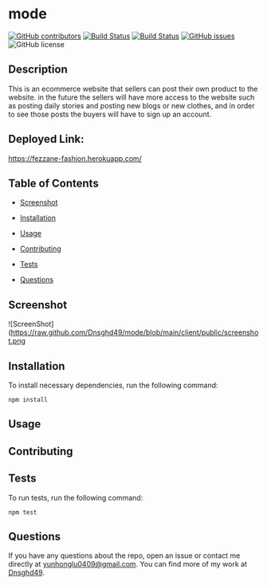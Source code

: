 # mode
  [![GitHub contributors](https://img.shields.io/github/contributors/Dnsghd49/mode.svg)](https://GitHub.com/Dnsghd49/mode/graphs/contributors/)
  [![Build Status](https://img.shields.io/github/forks/Dnsghd49/mode.svg)](https://github.com/Dnsghd49/mode/network/)
  [![Build Status](https://img.shields.io/github/stars/Dnsghd49/mode.svg)](https://github.com/Dnsghd49/mode/)
  [![GitHub issues](https://img.shields.io/github/issues/Dnsghd49/mode.svg)](https://GitHub.com/Dnsghd49/mode/issues/)
  ![GitHub license](https://img.shields.io/badge/license-MIT-blue.svg)


## Description

This is an ecommerce website that sellers can post their own product to the website. in the future the sellers will have more access to the website such as posting daily stories and posting new blogs or new clothes, and in order to see those posts the buyers will have to sign up an account.


## Deployed Link:
https://fezzane-fashion.herokuapp.com/


## Table of Contents 

* [Screenshot](#screenshot)

* [Installation](#installation)

* [Usage](#usage)

* [Contributing](#contributing)

* [Tests](#tests)

* [Questions](#questions)

## Screenshot

![ScreenShot](https://raw.github.com/Dnsghd49/mode/blob/main/client/public/screenshot.png

## Installation

To install necessary dependencies, run the following command:

```
npm install
```

## Usage




  
## Contributing



## Tests

To run tests, run the following command:

```
npm test
```

## Questions

If you have any questions about the repo, open an issue or contact me directly at yunhonglu0409@gmail.com. You can find more of my work at [Dnsghd49](https://github.com/Dnsghd49/).